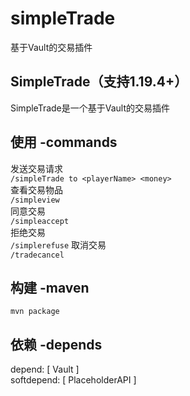 # simpleTrade

基于Vault的交易插件<br>

SimpleTrade（支持1.19.4+）<br>
-
SimpleTrade是一个基于Vault的交易插件<br>

使用 -commands
-
发送交易请求<br>
`/simpleTrade to <playerName> <money>`<br>
查看交易物品<br>
`/simpleview`<br>
同意交易<br>
`/simpleaccept`<br>
拒绝交易<br>
`/simplerefuse`
取消交易<br>
`/tradecancel`

构建 -maven<br>
-
`mvn package`

依赖 -depends
-
depend: [ Vault ]<br>
softdepend: [ PlaceholderAPI ]<br>

